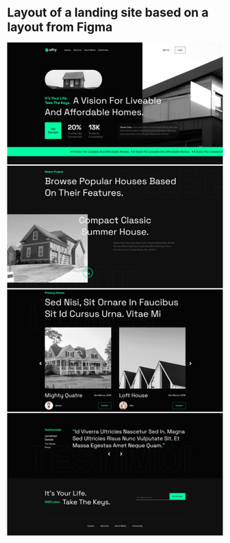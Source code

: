 # Layout of a landing site based on a layout from Figma
 

![Alt text](preview/1.jpg)
![Alt text](preview/2.jpg)
![Alt text](preview/3.jpg)
![Alt text](preview/4.jpg)
